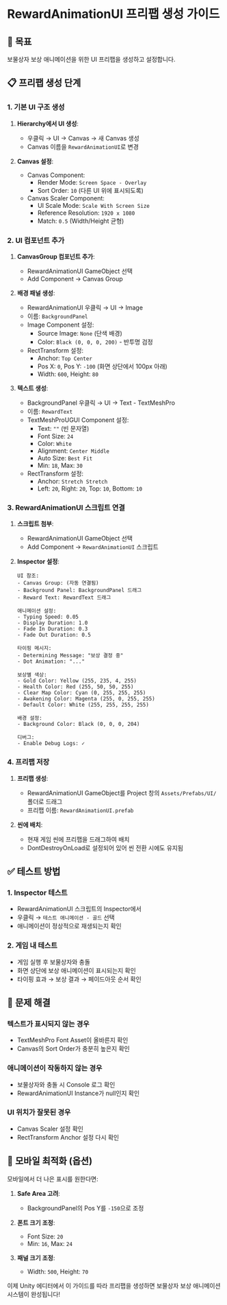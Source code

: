 # RewardAnimationUI 프리팹 생성 가이드

## 🎯 목표
보물상자 보상 애니메이션을 위한 UI 프리팹을 생성하고 설정합니다.

## 📋 프리팹 생성 단계

### 1. 기본 UI 구조 생성

1. **Hierarchy에서 UI 생성**:
   - 우클릭 → UI → Canvas → 새 Canvas 생성
   - Canvas 이름을 `RewardAnimationUI`로 변경

2. **Canvas 설정**:
   - Canvas Component:
     - Render Mode: `Screen Space - Overlay`
     - Sort Order: `10` (다른 UI 위에 표시되도록)
   - Canvas Scaler Component:
     - UI Scale Mode: `Scale With Screen Size`
     - Reference Resolution: `1920 x 1080`
     - Match: `0.5` (Width/Height 균형)

### 2. UI 컴포넌트 추가

1. **CanvasGroup 컴포넌트 추가**:
   - RewardAnimationUI GameObject 선택
   - Add Component → Canvas Group

2. **배경 패널 생성**:
   - RewardAnimationUI 우클릭 → UI → Image
   - 이름: `BackgroundPanel`
   - Image Component 설정:
     - Source Image: `None` (단색 배경)
     - Color: `Black (0, 0, 0, 200)` - 반투명 검정
   - RectTransform 설정:
     - Anchor: `Top Center`
     - Pos X: `0`, Pos Y: `-100` (화면 상단에서 100px 아래)
     - Width: `600`, Height: `80`

3. **텍스트 생성**:
   - BackgroundPanel 우클릭 → UI → Text - TextMeshPro
   - 이름: `RewardText`
   - TextMeshProUGUI Component 설정:
     - Text: `""` (빈 문자열)
     - Font Size: `24`
     - Color: `White`
     - Alignment: `Center Middle`
     - Auto Size: `Best Fit`
     - Min: `18`, Max: `30`
   - RectTransform 설정:
     - Anchor: `Stretch Stretch`
     - Left: `20`, Right: `20`, Top: `10`, Bottom: `10`

### 3. RewardAnimationUI 스크립트 연결

1. **스크립트 첨부**:
   - RewardAnimationUI GameObject 선택
   - Add Component → `RewardAnimationUI` 스크립트

2. **Inspector 설정**:
   ```
   UI 참조:
   - Canvas Group: (자동 연결됨)
   - Background Panel: BackgroundPanel 드래그
   - Reward Text: RewardText 드래그
   
   애니메이션 설정:
   - Typing Speed: 0.05
   - Display Duration: 1.0
   - Fade In Duration: 0.3
   - Fade Out Duration: 0.5
   
   타이핑 메시지:
   - Determining Message: "보상 결정 중"
   - Dot Animation: "..."
   
   보상별 색상:
   - Gold Color: Yellow (255, 235, 4, 255)
   - Health Color: Red (255, 50, 50, 255)
   - Clear Map Color: Cyan (0, 255, 255, 255)
   - Awakening Color: Magenta (255, 0, 255, 255)
   - Default Color: White (255, 255, 255, 255)
   
   배경 설정:
   - Background Color: Black (0, 0, 0, 204)
   
   디버그:
   - Enable Debug Logs: ✓
   ```

### 4. 프리팹 저장

1. **프리팹 생성**:
   - RewardAnimationUI GameObject를 Project 창의 `Assets/Prefabs/UI/` 폴더로 드래그
   - 프리팹 이름: `RewardAnimationUI.prefab`

2. **씬에 배치**:
   - 현재 게임 씬에 프리팹을 드래그하여 배치
   - DontDestroyOnLoad로 설정되어 있어 씬 전환 시에도 유지됨

## ✅ 테스트 방법

### 1. Inspector 테스트
- RewardAnimationUI 스크립트의 Inspector에서
- 우클릭 → `테스트 애니메이션 - 골드` 선택
- 애니메이션이 정상적으로 재생되는지 확인

### 2. 게임 내 테스트
- 게임 실행 후 보물상자와 충돌
- 화면 상단에 보상 애니메이션이 표시되는지 확인
- 타이핑 효과 → 보상 결과 → 페이드아웃 순서 확인

## 🔧 문제 해결

### 텍스트가 표시되지 않는 경우
- TextMeshPro Font Asset이 올바른지 확인
- Canvas의 Sort Order가 충분히 높은지 확인

### 애니메이션이 작동하지 않는 경우
- 보물상자와 충돌 시 Console 로그 확인
- RewardAnimationUI Instance가 null인지 확인

### UI 위치가 잘못된 경우
- Canvas Scaler 설정 확인
- RectTransform Anchor 설정 다시 확인

## 📱 모바일 최적화 (옵션)

모바일에서 더 나은 표시를 원한다면:

1. **Safe Area 고려**:
   - BackgroundPanel의 Pos Y를 `-150`으로 조정

2. **폰트 크기 조정**:
   - Font Size: `20`
   - Min: `16`, Max: `24`

3. **패널 크기 조정**:
   - Width: `500`, Height: `70`

이제 Unity 에디터에서 이 가이드를 따라 프리팹을 생성하면 보물상자 보상 애니메이션 시스템이 완성됩니다!